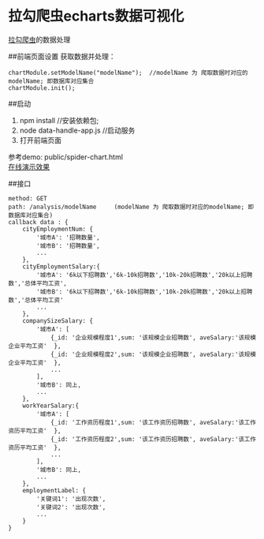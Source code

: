 # 拉勾爬虫echarts数据可视化

[拉勾爬虫](https://github.com/Weiyu-Chen/lagou-spider-node)的数据处理


##前端页面设置
获取数据并处理：
```
chartModule.setModelName("modelName");  //modelName 为 爬取数据时对应的modelName; 即数据库对应集合
chartModule.init();
```

##启动
1. npm install    //安装依赖包;
2. node data-handle-app.js  //启动服务
3. 打开前端页面




参考demo:  public/spider-chart.html  <br>
[在线演示效果](http://www.chenwy.cn/spider-chart-frontend.html)




##接口
```
method: GET
path: /analysis/modelName     (modelName 为 爬取数据时对应的modelName; 即数据库对应集合)
callback data : {
	cityEmploymentNum: {
		'城市A': '招聘数量',
		'城市B': '招聘数量',
		...
	},
	cityEmploymentSalary:{
		'城市A': '6k以下招聘数','6k-10k招聘数','10k-20k招聘数','20k以上招聘数','总体平均工资',
		'城市B': '6k以下招聘数','6k-10k招聘数','10k-20k招聘数','20k以上招聘数','总体平均工资'
		...
	},
	companySizeSalary: {
		'城市A': [
			{_id: '企业规模程度1',sum: '该规模企业招聘数', aveSalary:'该规模企业平均工资'  },
			{_id: '企业规模程度2',sum: '该规模企业招聘数', aveSalary:'该规模企业平均工资'  },
			...
		],
		'城市B': 同上,
		...
	},
	workYearSalary:{
		'城市A': [
			{_id: '工作资历程度1',sum: '该工作资历招聘数', aveSalary:'该工作资历平均工资'  },
			{_id: '工作资历程度2',sum: '该工作资历招聘数', aveSalary:'该工作资历平均工资'  },
			...
		],
		'城市B': 同上,
		...
	},
	employmentLabel: {
		'关键词1': '出现次数',
		'关键词2': '出现次数',
		...
	}
}
```


